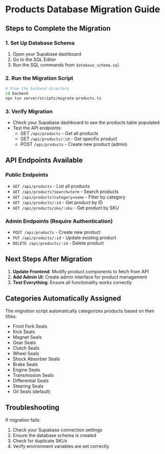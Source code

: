 # Products Database Migration Guide

## Steps to Complete the Migration

### 1. Set Up Database Schema
1. Open your Supabase dashboard
2. Go to the SQL Editor
3. Run the SQL commands from `database_schema.sql`

### 2. Run the Migration Script
```bash
# From the backend directory
cd backend
npx tsx server/scripts/migrate-products.ts
```

### 3. Verify Migration
- Check your Supabase dashboard to see the products table populated
- Test the API endpoints:
  - GET `/api/products` - Get all products
  - GET `/api/products/:id` - Get specific product
  - POST `/api/products` - Create new product (admin)

## API Endpoints Available

### Public Endpoints
- `GET /api/products` - List all products
- `GET /api/products?search=term` - Search products
- `GET /api/products?category=name` - Filter by category
- `GET /api/products/:id` - Get product by ID
- `GET /api/products/sku/:sku` - Get product by SKU

### Admin Endpoints (Require Authentication)
- `POST /api/products` - Create new product
- `PUT /api/products/:id` - Update existing product
- `DELETE /api/products/:id` - Delete product

## Next Steps After Migration

1. **Update Frontend**: Modify product components to fetch from API
2. **Add Admin UI**: Create admin interface for product management
3. **Test Everything**: Ensure all functionality works correctly

## Categories Automatically Assigned

The migration script automatically categorizes products based on their titles:
- Front Fork Seals
- Kick Seals  
- Magnet Seals
- Gear Seals
- Clutch Seals
- Wheel Seals
- Shock Absorber Seals
- Brake Seals
- Engine Seals
- Transmission Seals
- Differential Seals
- Steering Seals
- Oil Seals (default)

## Troubleshooting

If migration fails:
1. Check your Supabase connection settings
2. Ensure the database schema is created
3. Check for duplicate SKUs
4. Verify environment variables are set correctly
